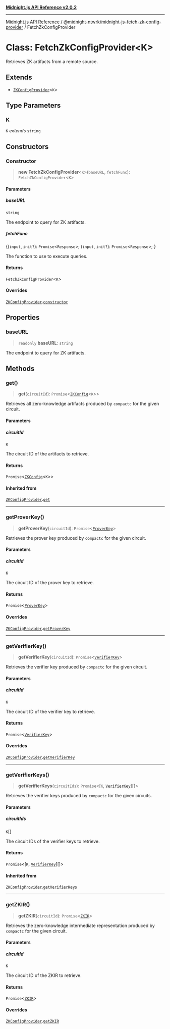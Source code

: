 [**Midnight.js API Reference v2.0.2**](../../../README.md)

***

[Midnight.js API Reference](../../../packages.md) / [@midnight-ntwrk/midnight-js-fetch-zk-config-provider](../README.md) / FetchZkConfigProvider

# Class: FetchZkConfigProvider\<K\>

Retrieves ZK artifacts from a remote source.

## Extends

- [`ZKConfigProvider`](../../midnight-js-types/classes/ZKConfigProvider.md)\<`K`\>

## Type Parameters

### K

`K` *extends* `string`

## Constructors

### Constructor

> **new FetchZkConfigProvider**\<`K`\>(`baseURL`, `fetchFunc`): `FetchZkConfigProvider`\<`K`\>

#### Parameters

##### baseURL

`string`

The endpoint to query for ZK artifacts.

##### fetchFunc

\{(`input`, `init?`): `Promise`\<`Response`\>; (`input`, `init?`): `Promise`\<`Response`\>; \}

The function to use to execute queries.

#### Returns

`FetchZkConfigProvider`\<`K`\>

#### Overrides

[`ZKConfigProvider`](../../midnight-js-types/classes/ZKConfigProvider.md).[`constructor`](../../midnight-js-types/classes/ZKConfigProvider.md#constructor)

## Properties

### baseURL

> `readonly` **baseURL**: `string`

The endpoint to query for ZK artifacts.

## Methods

### get()

> **get**(`circuitId`): `Promise`\<[`ZKConfig`](../../midnight-js-types/interfaces/ZKConfig.md)\<`K`\>\>

Retrieves all zero-knowledge artifacts produced by `compactc` for the given circuit.

#### Parameters

##### circuitId

`K`

The circuit ID of the artifacts to retrieve.

#### Returns

`Promise`\<[`ZKConfig`](../../midnight-js-types/interfaces/ZKConfig.md)\<`K`\>\>

#### Inherited from

[`ZKConfigProvider`](../../midnight-js-types/classes/ZKConfigProvider.md).[`get`](../../midnight-js-types/classes/ZKConfigProvider.md#get)

***

### getProverKey()

> **getProverKey**(`circuitId`): `Promise`\<[`ProverKey`](../../midnight-js-types/type-aliases/ProverKey.md)\>

Retrieves the prover key produced by `compactc` for the given circuit.

#### Parameters

##### circuitId

`K`

The circuit ID of the prover key to retrieve.

#### Returns

`Promise`\<[`ProverKey`](../../midnight-js-types/type-aliases/ProverKey.md)\>

#### Overrides

[`ZKConfigProvider`](../../midnight-js-types/classes/ZKConfigProvider.md).[`getProverKey`](../../midnight-js-types/classes/ZKConfigProvider.md#getproverkey)

***

### getVerifierKey()

> **getVerifierKey**(`circuitId`): `Promise`\<[`VerifierKey`](../../midnight-js-types/type-aliases/VerifierKey.md)\>

Retrieves the verifier key produced by `compactc` for the given circuit.

#### Parameters

##### circuitId

`K`

The circuit ID of the verifier key to retrieve.

#### Returns

`Promise`\<[`VerifierKey`](../../midnight-js-types/type-aliases/VerifierKey.md)\>

#### Overrides

[`ZKConfigProvider`](../../midnight-js-types/classes/ZKConfigProvider.md).[`getVerifierKey`](../../midnight-js-types/classes/ZKConfigProvider.md#getverifierkey)

***

### getVerifierKeys()

> **getVerifierKeys**(`circuitIds`): `Promise`\<\[`K`, [`VerifierKey`](../../midnight-js-types/type-aliases/VerifierKey.md)\][]\>

Retrieves the verifier keys produced by `compactc` for the given circuits.

#### Parameters

##### circuitIds

`K`[]

The circuit IDs of the verifier keys to retrieve.

#### Returns

`Promise`\<\[`K`, [`VerifierKey`](../../midnight-js-types/type-aliases/VerifierKey.md)\][]\>

#### Inherited from

[`ZKConfigProvider`](../../midnight-js-types/classes/ZKConfigProvider.md).[`getVerifierKeys`](../../midnight-js-types/classes/ZKConfigProvider.md#getverifierkeys)

***

### getZKIR()

> **getZKIR**(`circuitId`): `Promise`\<[`ZKIR`](../../midnight-js-types/type-aliases/ZKIR.md)\>

Retrieves the zero-knowledge intermediate representation produced by `compactc` for the given circuit.

#### Parameters

##### circuitId

`K`

The circuit ID of the ZKIR to retrieve.

#### Returns

`Promise`\<[`ZKIR`](../../midnight-js-types/type-aliases/ZKIR.md)\>

#### Overrides

[`ZKConfigProvider`](../../midnight-js-types/classes/ZKConfigProvider.md).[`getZKIR`](../../midnight-js-types/classes/ZKConfigProvider.md#getzkir)
